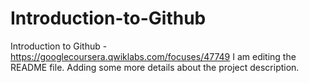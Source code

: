 # Introduction-to-Github
Introduction to Github - https://googlecoursera.qwiklabs.com/focuses/47749
I am editing the README file. Adding some more details about the project description.
